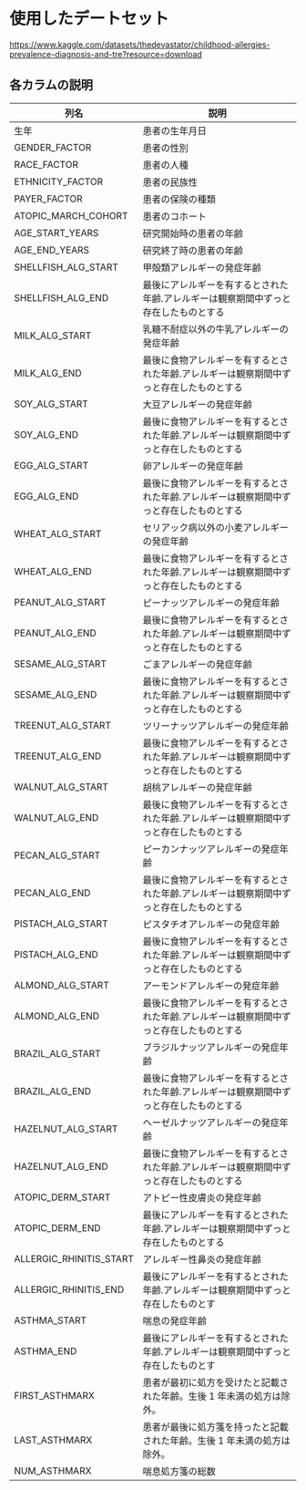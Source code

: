 # 使用したデートセット

https://www.kaggle.com/datasets/thedevastator/childhood-allergies-prevalence-diagnosis-and-tre?resource=download

## 各カラムの説明

| 列名                    | 説明                                                                                    |
| ----------------------- | --------------------------------------------------------------------------------------- |
| 生年                    | 患者の生年月日                                                                          |
| GENDER_FACTOR           | 患者の性別                                                                              |
| RACE_FACTOR             | 患者の人種                                                                              |
| ETHNICITY_FACTOR        | 患者の民族性                                                                            |
| PAYER_FACTOR            | 患者の保険の種類                                                                        |
| ATOPIC_MARCH_COHORT     | 患者のコホート                                                                          |
| AGE_START_YEARS         | 研究開始時の患者の年齢                                                                  |
| AGE_END_YEARS           | 研究終了時の患者の年齢                                                                  |
| SHELLFISH_ALG_START     | 甲殻類アレルギーの発症年齢                                                              |
| SHELLFISH_ALG_END       | 最後にアレルギーを有するとされた年齢.アレルギーは観察期間中ずっと存在したものとする     |
| MILK_ALG_START          | 乳糖不耐症以外の牛乳アレルギーの発症年齢                                                |
| MILK_ALG_END            | 最後に食物アレルギーを有するとされた年齢.アレルギーは観察期間中ずっと存在したものとする |
| SOY_ALG_START           | 大豆アレルギーの発症年齢                                                                |
| SOY_ALG_END             | 最後に食物アレルギーを有するとされた年齢.アレルギーは観察期間中ずっと存在したものとする |
| EGG_ALG_START           | 卵アレルギーの発症年齢                                                                  |
| EGG_ALG_END             | 最後に食物アレルギーを有するとされた年齢.アレルギーは観察期間中ずっと存在したものとする |
| WHEAT_ALG_START         | セリアック病以外の小麦アレルギーの発症年齢                                              |
| WHEAT_ALG_END           | 最後に食物アレルギーを有するとされた年齢.アレルギーは観察期間中ずっと存在したものとする |
| PEANUT_ALG_START        | ピーナッツアレルギーの発症年齢                                                          |
| PEANUT_ALG_END          | 最後に食物アレルギーを有するとされた年齢.アレルギーは観察期間中ずっと存在したものとする |
| SESAME_ALG_START        | ごまアレルギーの発症年齢                                                                |
| SESAME_ALG_END          | 最後に食物アレルギーを有するとされた年齢.アレルギーは観察期間中ずっと存在したものとする |
| TREENUT_ALG_START       | ツリーナッツアレルギーの発症年齢                                                        |
| TREENUT_ALG_END         | 最後に食物アレルギーを有するとされた年齢.アレルギーは観察期間中ずっと存在したものとする |
| WALNUT_ALG_START        | 胡桃アレルギーの発症年齢                                                                |
| WALNUT_ALG_END          | 最後に食物アレルギーを有するとされた年齢.アレルギーは観察期間中ずっと存在したものとする |
| PECAN_ALG_START         | ピーカンナッツアレルギーの発症年齢                                                      |
| PECAN_ALG_END           | 最後に食物アレルギーを有するとされた年齢.アレルギーは観察期間中ずっと存在したものとする |
| PISTACH_ALG_START       | ピスタチオアレルギーの発症年齢                                                          |
| PISTACH_ALG_END         | 最後に食物アレルギーを有するとされた年齢.アレルギーは観察期間中ずっと存在したものとする |
| ALMOND_ALG_START        | アーモンドアレルギーの発症年齢                                                          |
| ALMOND_ALG_END          | 最後に食物アレルギーを有するとされた年齢.アレルギーは観察期間中ずっと存在したものとする |
| BRAZIL_ALG_START        | ブラジルナッツアレルギーの発症年齢                                                      |
| BRAZIL_ALG_END          | 最後に食物アレルギーを有するとされた年齢.アレルギーは観察期間中ずっと存在したものとする |
| HAZELNUT_ALG_START      | ヘーゼルナッツアレルギーの発症年齢                                                      |
| HAZELNUT_ALG_END        | 最後に食物アレルギーを有するとされた年齢.アレルギーは観察期間中ずっと存在したものとする |
| ATOPIC_DERM_START       | アトピー性皮膚炎の発症年齢                                                              |
| ATOPIC_DERM_END         | 最後にアレルギーを有するとされた年齢.アレルギーは観察期間中ずっと存在したものとする     |
| ALLERGIC_RHINITIS_START | アレルギー性鼻炎の発症年齢                                                              |
| ALLERGIC_RHINITIS_END   | 最後にアレルギーを有するとされた年齢.アレルギーは観察期間中ずっと存在したものとす       |
| ASTHMA_START            | 喘息の発症年齢                                                                          |
| ASTHMA_END              | 最後にアレルギーを有するとされた年齢.アレルギーは観察期間中ずっと存在したものとす       |
| FIRST_ASTHMARX          | 患者が最初に処方を受けたと記載された年齢。生後 1 年未満の処方は除外。                   |
| LAST_ASTHMARX           | 患者が最後に処方箋を持ったと記載された年齢。生後 1 年未満の処方は除外。                 |
| NUM_ASTHMARX            | 喘息処方箋の総数                                                                        |
